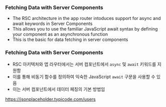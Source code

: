 ### Fetching Data with Server Components

- The RSC architecture in the app router intoduces support for async and await keywords in Server Components
- This allows you to use the familiar JavaScript await syntax by defining your component as an asynchronous function
- This is the basic for data fetching in server components

### Fetching Data with Server Components

- RSC 아키텍처와 앱 라우터에서는 서버 컴포넌트에서 `async` 및 `await` 키워드를 지원함
- 이를 통해 비동기 함수를 정의하여 익숙한 JavaScript `await` 구문을 사용할 수 있음
- 이는 서버 컴포넌트에서 데이터 페칭의 기본 방법임

https://jsonplaceholder.typicode.com/users